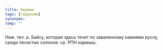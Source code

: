 ```yaml
---
title: Кырмыш
tags: [гидроним]
synonyms:
temp: ""
---
```


Ниж. теч. р. Байсу, которая здесь течет по заваленному камнями руслу, среди
лесистых склонов: ср. РПН кармыш.
